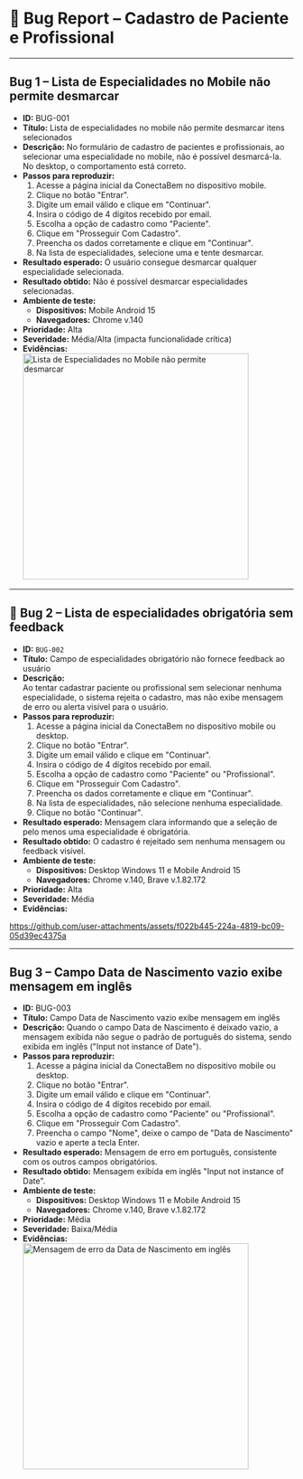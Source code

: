 # 🐞 Bug Report – Cadastro de Paciente e Profissional

---

## Bug 1 – Lista de Especialidades no Mobile não permite desmarcar

- **ID:** BUG-001  
- **Título:** Lista de especialidades no mobile não permite desmarcar itens selecionados  
- **Descrição:** No formulário de cadastro de pacientes e profissionais, ao selecionar uma especialidade no mobile, não é possível desmarcá-la. No desktop, o comportamento está correto.  
- **Passos para reproduzir:**
  1. Acesse a página inicial da ConectaBem no dispositivo mobile.
  2. Clique no botão "Entrar".  
  3. Digite um email válido e clique em "Continuar".
  4. Insira o código de 4 dígitos recebido por email.
  5. Escolha a opção de cadastro como "Paciente".
  6. Clique em "Prosseguir Com Cadastro".
  7. Preencha os dados corretamente e clique em "Continuar".
  8. Na lista de especialidades, selecione uma e tente desmarcar.
- **Resultado esperado:** O usuário consegue desmarcar qualquer especialidade selecionada.  
- **Resultado obtido:** Não é possível desmarcar especialidades selecionadas.  
- **Ambiente de teste:**
  - **Dispositivos:** Mobile Android 15
  - **Navegadores:** Chrome v.140
- **Prioridade:** Alta  
- **Severidade:** Média/Alta (impacta funcionalidade crítica)  
- **Evidências:**
  <img src="https://github.com/user-attachments/assets/756daa73-0111-402f-8b41-51510e618752" alt="Lista de Especialidades no Mobile não permite desmarcar" width="400" />

---

## 🐞 Bug 2 – Lista de especialidades obrigatória sem feedback

- **ID:** `BUG-002`  
- **Título:** Campo de especialidades obrigatório não fornece feedback ao usuário  
- **Descrição:**  
  Ao tentar cadastrar paciente ou profissional sem selecionar nenhuma especialidade, o sistema rejeita o cadastro, mas não exibe mensagem de erro ou alerta visível para o usuário.  
- **Passos para reproduzir:**  
  1. Acesse a página inicial da ConectaBem no dispositivo mobile ou desktop.  
  2. Clique no botão "Entrar".  
  3. Digite um email válido e clique em "Continuar".  
  4. Insira o código de 4 dígitos recebido por email.  
  5. Escolha a opção de cadastro como "Paciente" ou "Profissional".  
  6. Clique em "Prosseguir Com Cadastro".  
  7. Preencha os dados corretamente e clique em "Continuar".  
  8. Na lista de especialidades, não selecione nenhuma especialidade.  
  9. Clique no botão "Continuar".  
- **Resultado esperado:** Mensagem clara informando que a seleção de pelo menos uma especialidade é obrigatória.  
- **Resultado obtido:** O cadastro é rejeitado sem nenhuma mensagem ou feedback visível.  
- **Ambiente de teste:**  
  - **Dispositivos:** Desktop Windows 11 e Mobile Android 15  
  - **Navegadores:** Chrome v.140, Brave v.1.82.172 
- **Prioridade:** Alta  
- **Severidade:** Média  
- **Evidências:**  

https://github.com/user-attachments/assets/f022b445-224a-4819-bc09-05d39ec4375a

---

## Bug 3 – Campo Data de Nascimento vazio exibe mensagem em inglês

- **ID:** BUG-003  
- **Título:** Campo Data de Nascimento vazio exibe mensagem em inglês  
- **Descrição:** Quando o campo Data de Nascimento é deixado vazio, a mensagem exibida não segue o padrão de português do sistema, sendo exibida em inglês ("Input not instance of Date").  
- **Passos para reproduzir:**
  1. Acesse a página inicial da ConectaBem no dispositivo mobile ou desktop.  
  2. Clique no botão "Entrar".  
  3. Digite um email válido e clique em "Continuar".  
  4. Insira o código de 4 dígitos recebido por email.  
  5. Escolha a opção de cadastro como "Paciente" ou "Profissional".  
  6. Clique em "Prosseguir Com Cadastro".  
  7. Preencha o campo "Nome", deixe o campo de "Data de Nascimento" vazio e aperte a tecla Enter.
- **Resultado esperado:** Mensagem de erro em português, consistente com os outros campos obrigatórios.  
- **Resultado obtido:** Mensagem exibida em inglês "Input not instance of Date".  
- **Ambiente de teste:**
  - **Dispositivos:** Desktop Windows 11 e Mobile Android 15 
  - **Navegadores:** Chrome v.140, Brave v.1.82.172 
- **Prioridade:** Média  
- **Severidade:** Baixa/Média  
- **Evidências:**  
  <img src="https://github.com/user-attachments/assets/35b0a261-0cc9-4f65-b315-7b181cae6501" alt="Mensagem de erro da Data de Nascimento em inglês" width="400" />
